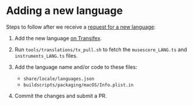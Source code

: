 # Adding a new language

Steps to follow after we receive a [request for a new language](https://github.com/musescore/MuseScore/wiki/Help-translate-MuseScore-Studio#adding-a-new-language):

1. Add the new language [on Transifex](https://app.transifex.com/musescore/musescore/languages/).

2. Run `tools/translations/tx_pull.sh` to fetch the `musescore_LANG.ts` and `instruments_LANG.ts` files.

3. Add the language name and/or code to these files:

    - `share/locale/languages.json`
    - `buildscripts/packaging/macOS/Info.plist.in`

4. Commit the changes and submit a PR.
